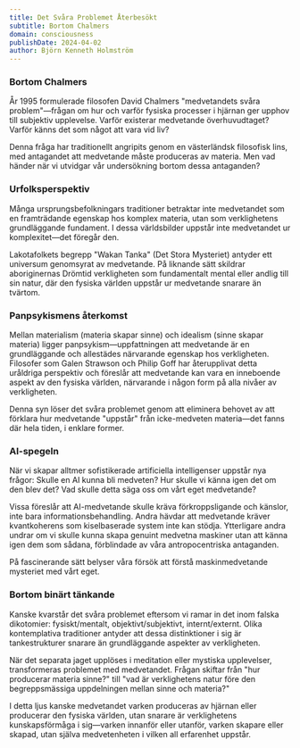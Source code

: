 ```yaml
---
title: Det Svåra Problemet Återbesökt
subtitle: Bortom Chalmers
domain: consciousness
publishDate: 2024-04-02
author: Björn Kenneth Holmström
---
```


### Bortom Chalmers

År 1995 formulerade filosofen David Chalmers "medvetandets svåra problem"—frågan om hur och varför fysiska processer i hjärnan ger upphov till subjektiv upplevelse. Varför existerar medvetande överhuvudtaget? Varför känns det som något att vara vid liv?

Denna fråga har traditionellt angripits genom en västerländsk filosofisk lins, med antagandet att medvetande måste produceras av materia. Men vad händer när vi utvidgar vår undersökning bortom dessa antaganden?

### Urfolksperspektiv

Många ursprungsbefolkningars traditioner betraktar inte medvetandet som en framträdande egenskap hos komplex materia, utan som verklighetens grundläggande fundament. I dessa världsbilder uppstår inte medvetandet ur komplexitet—det föregår den.

Lakotafolkets begrepp "Wakan Tanka" (Det Stora Mysteriet) antyder ett universum genomsyrat av medvetande. På liknande sätt skildrar aboriginernas Drömtid verkligheten som fundamentalt mental eller andlig till sin natur, där den fysiska världen uppstår ur medvetande snarare än tvärtom.

### Panpsykismens återkomst

Mellan materialism (materia skapar sinne) och idealism (sinne skapar materia) ligger panpsykism—uppfattningen att medvetande är en grundläggande och allestädes närvarande egenskap hos verkligheten. Filosofer som Galen Strawson och Philip Goff har återupplivat detta uråldriga perspektiv och föreslår att medvetande kan vara en inneboende aspekt av den fysiska världen, närvarande i någon form på alla nivåer av verkligheten.

Denna syn löser det svåra problemet genom att eliminera behovet av att förklara hur medvetande "uppstår" från icke-medveten materia—det fanns där hela tiden, i enklare former.

### AI-spegeln

När vi skapar alltmer sofistikerade artificiella intelligenser uppstår nya frågor: Skulle en AI kunna bli medveten? Hur skulle vi känna igen det om den blev det? Vad skulle detta säga oss om vårt eget medvetande?

Vissa föreslår att AI-medvetande skulle kräva förkroppsligande och känslor, inte bara informationsbehandling. Andra hävdar att medvetande kräver kvantkoherens som kiselbaserade system inte kan stödja. Ytterligare andra undrar om vi skulle kunna skapa genuint medvetna maskiner utan att känna igen dem som sådana, förblindade av våra antropocentriska antaganden.

På fascinerande sätt belyser våra försök att förstå maskinmedvetande mysteriet med vårt eget.

### Bortom binärt tänkande

Kanske kvarstår det svåra problemet eftersom vi ramar in det inom falska dikotomier: fysiskt/mentalt, objektivt/subjektivt, internt/externt. Olika kontemplativa traditioner antyder att dessa distinktioner i sig är tankestrukturer snarare än grundläggande aspekter av verkligheten.

När det separata jaget upplöses i meditation eller mystiska upplevelser, transformeras problemet med medvetandet. Frågan skiftar från "hur producerar materia sinne?" till "vad är verklighetens natur före den begreppsmässiga uppdelningen mellan sinne och materia?"

I detta ljus kanske medvetandet varken produceras av hjärnan eller producerar den fysiska världen, utan snarare är verklighetens kunskapsförmåga i sig—varken innanför eller utanför, varken skapare eller skapad, utan själva medvetenheten i vilken all erfarenhet uppstår.
